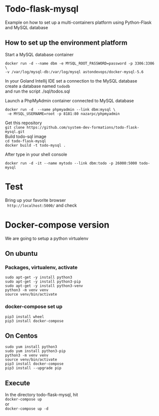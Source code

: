 # Todo-flask-mysql
Example on how to set up a multi-containers platform using Python-Flask and MySQL database 

## How to set up the environment platform
Start a MySQL database container   
```shell script
docker run -d --name dbm -e MYSQL_ROOT_PASSWORD=password -p 3306:3306 \
-v /var/log/mysql-db:/var/log/mysql astondevops/docker-mysql-5.6
```
In your Goland Intellij IDE set a connection to the MySQL database   
create a database named ```tododb```      
and run the script ./sql/todos.sql   

Launch a PhpMyAdmin container connected to MySQL database
```shell script
docker run -d  --name phpmyadmin --link dbm:mysql \
 -e MYSQL_USERNAME=root -p 8181:80 nazarpc/phpmyadmin
```
Get this repository  
```git clone https://github.com/system-dev-formations/todo-flask-mysql.git```  
Build todo-sql image  
```cd todo-flask-mysql```  
```docker build -t todo-mysql . ```  
  
After type in your shell console  
```code 
docker run -d -it --name mytodo --link dbm:todo -p 26000:5000 todo-mysql
```

# Test
Bring up your favorite browser   
``` http://localhost:5000/```
and check 

# Docker-compose version 
We are going to setup a python virtualenv 
## On ubuntu
### Packages, virtualenv, activate  
```code
sudo apt-get -y install python3
sudo apt-get -y install python3-pip
sudo apt-get -y install python3-venv
python3 -m venv venv
source venv/bin/activate
```
### docker-compose set up
```code 
pip3 install wheel
pip3 install docker-compose
```
## On Centos
```code 
sudo yum install python3
sudo yum install python3-pip
python3 -m venv venv
source venv/bin/activate
pip3 install docker-compose
pip3 install --upgrade pip
```
## Execute
In the directory todo-flask-mysql, hit   
```docker-compose up ```  
or  
```docker-compose up -d```



